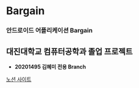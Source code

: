 # Bargain
### 안드로이드 어플리케이션 Bargain 


## 대진대학교 컴퓨터공학과 졸업 프로젝트
- **20201495 김혜미 전용 Branch**

[노션 사이트](https://www.notion.so/e987a059f26149d2847a41562b74916f)

